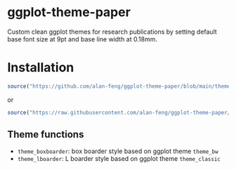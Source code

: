 # ggplot-theme-paper
Custom clean ggplot themes for research publications by setting default base font size at 9pt and base line width at 0.18mm.

# Installation
```r
source("https://github.com/alan-feng/ggplot-theme-paper/blob/main/theme4paper.R?raw=TRUE")
```
or 
```r
source("https://raw.githubusercontent.com/alan-feng/ggplot-theme-paper/main/theme4paper.R")
```

## Theme functions
- `theme_boxboarder`: box boarder style based on ggplot theme `theme_bw`
- `theme_lboarder`: L boarder style based on ggplot theme `theme_classic`

